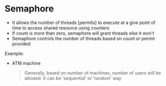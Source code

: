 # Semaphore

- It allows the number of threads [permits] to execute at a give point of time
  to access shared resource using counters
- If count is more than zero, semaphore will grant threads else it won't
- Semaphore controls the number of threads based on count or permit provided

Example:

- ATM machine
  > Generally, based on number of machines, number of users will be allowed. It can be 'sequential' or 'random' way